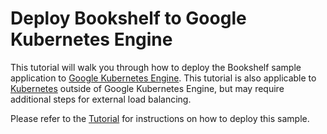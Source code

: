 # Deploy Bookshelf to Google Kubernetes Engine

This tutorial will walk you through how to deploy the Bookshelf sample application to [Google Kubernetes Engine](https://cloud.google.com/kubernetes-engine/).
This tutorial is also applicable to [Kubernetes](http://kubernetes.io/) outside of Google Kubernetes Engine, but may require additional steps for external load balancing.

Please refer to the
[Tutorial](https://cloud.google.com/java/tutorials/bookshelf-on-kubernetes-engine) for instructions on how to deploy this sample.

